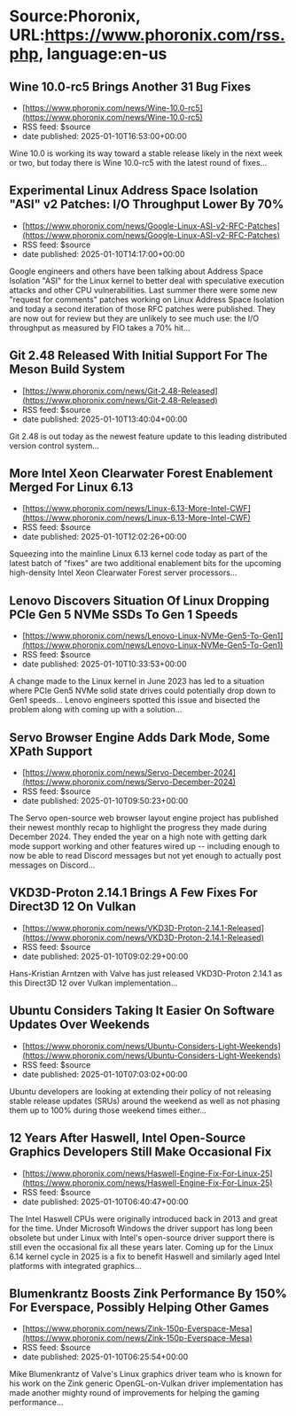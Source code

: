 # Source:Phoronix, URL:https://www.phoronix.com/rss.php, language:en-us

## Wine 10.0-rc5 Brings Another 31 Bug Fixes
 - [https://www.phoronix.com/news/Wine-10.0-rc5](https://www.phoronix.com/news/Wine-10.0-rc5)
 - RSS feed: $source
 - date published: 2025-01-10T16:53:00+00:00

Wine 10.0 is working its way toward a stable release likely in the next week or two, but today there is Wine 10.0-rc5 with the latest round of fixes...

## Experimental Linux Address Space Isolation "ASI" v2 Patches: I/O Throughput Lower By 70%
 - [https://www.phoronix.com/news/Google-Linux-ASI-v2-RFC-Patches](https://www.phoronix.com/news/Google-Linux-ASI-v2-RFC-Patches)
 - RSS feed: $source
 - date published: 2025-01-10T14:17:00+00:00

Google engineers and others have been talking about Address Space Isolation "ASI" for the Linux kernel to better deal with speculative execution attacks and other CPU vulnerabilities. Last summer there were some new "request for comments" patches working on Linux Address Space Isolation and today a second iteration of those RFC patches were published. They are now out for review but they are unlikely to see much use: the I/O throughput as measured by FIO takes a 70% hit...

## Git 2.48 Released With Initial Support For The Meson Build System
 - [https://www.phoronix.com/news/Git-2.48-Released](https://www.phoronix.com/news/Git-2.48-Released)
 - RSS feed: $source
 - date published: 2025-01-10T13:40:04+00:00

Git 2.48 is out today as the newest feature update to this leading distributed version control system...

## More Intel Xeon Clearwater Forest Enablement Merged For Linux 6.13
 - [https://www.phoronix.com/news/Linux-6.13-More-Intel-CWF](https://www.phoronix.com/news/Linux-6.13-More-Intel-CWF)
 - RSS feed: $source
 - date published: 2025-01-10T12:02:26+00:00

Squeezing into the mainline Linux 6.13 kernel code today as part of the latest batch of "fixes" are two additional enablement bits for the upcoming high-density Intel Xeon Clearwater Forest server processors...

## Lenovo Discovers Situation Of Linux Dropping PCIe Gen 5 NVMe SSDs To Gen 1 Speeds
 - [https://www.phoronix.com/news/Lenovo-Linux-NVMe-Gen5-To-Gen1](https://www.phoronix.com/news/Lenovo-Linux-NVMe-Gen5-To-Gen1)
 - RSS feed: $source
 - date published: 2025-01-10T10:33:53+00:00

A change made to the Linux kernel in June 2023 has led to a situation where PCIe Gen5 NVMe solid state drives could potentially drop down to Gen1 speeds... Lenovo engineers spotted this issue and bisected the problem along with coming up with a solution...

## Servo Browser Engine Adds Dark Mode, Some XPath Support
 - [https://www.phoronix.com/news/Servo-December-2024](https://www.phoronix.com/news/Servo-December-2024)
 - RSS feed: $source
 - date published: 2025-01-10T09:50:23+00:00

The Servo open-source web browser layout engine project has published their newest monthly recap to highlight the progress they made during December 2024. They ended the year on a high note with getting dark mode support working and other features wired up -- including enough to now be able to read Discord messages but not yet enough to actually post messages on Discord...

## VKD3D-Proton 2.14.1 Brings A Few Fixes For Direct3D 12 On Vulkan
 - [https://www.phoronix.com/news/VKD3D-Proton-2.14.1-Released](https://www.phoronix.com/news/VKD3D-Proton-2.14.1-Released)
 - RSS feed: $source
 - date published: 2025-01-10T09:02:29+00:00

Hans-Kristian Arntzen  with Valve has just released VKD3D-Proton 2.14.1 as this Direct3D 12 over Vulkan implementation...

## Ubuntu Considers Taking It Easier On Software Updates Over Weekends
 - [https://www.phoronix.com/news/Ubuntu-Considers-Light-Weekends](https://www.phoronix.com/news/Ubuntu-Considers-Light-Weekends)
 - RSS feed: $source
 - date published: 2025-01-10T07:03:02+00:00

Ubuntu developers are looking at extending their policy of not releasing stable release updates (SRUs) around the weekend as well as not phasing them up to 100% during those weekend times either...

## 12 Years After Haswell, Intel Open-Source Graphics Developers Still Make Occasional Fix
 - [https://www.phoronix.com/news/Haswell-Engine-Fix-For-Linux-25](https://www.phoronix.com/news/Haswell-Engine-Fix-For-Linux-25)
 - RSS feed: $source
 - date published: 2025-01-10T06:40:47+00:00

The Intel Haswell CPUs were originally introduced back in 2013 and great for the time. Under Microsoft Windows the driver support has long been obsolete but under Linux with Intel's open-source driver support there is still even the occasional fix all these years later. Coming up for the Linux 6.14 kernel cycle in 2025 is a fix to benefit Haswell and similarly aged Intel platforms with integrated graphics...

## Blumenkrantz Boosts Zink Performance By 150% For Everspace, Possibly Helping Other Games
 - [https://www.phoronix.com/news/Zink-150p-Everspace-Mesa](https://www.phoronix.com/news/Zink-150p-Everspace-Mesa)
 - RSS feed: $source
 - date published: 2025-01-10T06:25:54+00:00

Mike Blumenkrantz of Valve's Linux graphics driver team who is known for his work on the Zink generic OpenGL-on-Vulkan driver implementation has made another mighty round of improvements for helping the gaming performance...

